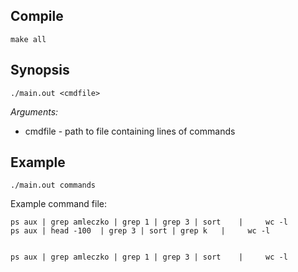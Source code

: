 ## Compile
```
make all
```

## Synopsis
```
./main.out <cmdfile>
```

*Arguments:*
* cmdfile - path to file containing lines of commands

## Example
```
./main.out commands
```
Example command file:
```
ps aux | grep amleczko | grep 1 | grep 3 | sort    |	 wc -l 
ps aux | head -100  | grep 3 | sort | grep k   |	 wc -l


ps aux | grep amleczko | grep 1 | grep 3 | sort    |	 wc -l 
```

